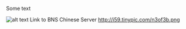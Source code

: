Some text

![alt text](http://i59.tinypic.com/n3of3b.jpg)
Link to BNS Chinese Server
http://i59.tinypic.com/n3of3b.png
